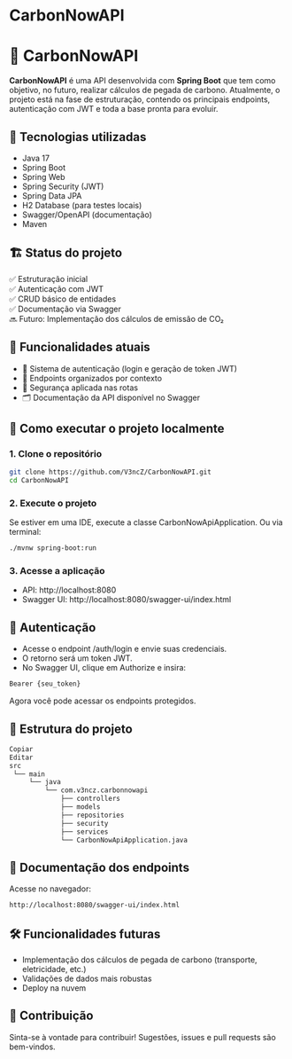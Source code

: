 # CarbonNowAPI

# 🌱 CarbonNowAPI

**CarbonNowAPI** é uma API desenvolvida com **Spring Boot** que tem como objetivo, no futuro, realizar cálculos de pegada de carbono. Atualmente, o projeto está na fase de estruturação, contendo os principais endpoints, autenticação com JWT e toda a base pronta para evoluir.

## 🚀 Tecnologias utilizadas

- Java 17
- Spring Boot
- Spring Web
- Spring Security (JWT)
- Spring Data JPA
- H2 Database (para testes locais)
- Swagger/OpenAPI (documentação)
- Maven

## 🏗️ Status do projeto

✅ Estruturação inicial  
✅ Autenticação com JWT  
✅ CRUD básico de entidades  
✅ Documentação via Swagger  
🔜 Futuro: Implementação dos cálculos de emissão de CO₂

## 📑 Funcionalidades atuais

- 🔐 Sistema de autenticação (login e geração de token JWT)
- 🧾 Endpoints organizados por contexto
- 🔐 Segurança aplicada nas rotas
- 🗂️ Documentação da API disponível no Swagger

## 🚀 Como executar o projeto localmente

### 1. Clone o repositório
```bash
git clone https://github.com/V3ncZ/CarbonNowAPI.git
cd CarbonNowAPI
```
### 2. Execute o projeto
Se estiver em uma IDE, execute a classe CarbonNowApiApplication.
Ou via terminal:

```bash
./mvnw spring-boot:run
```

### 3. Acesse a aplicação

- API: http://localhost:8080
- Swagger UI: http://localhost:8080/swagger-ui/index.html

## 🔐 Autenticação
- Acesse o endpoint /auth/login e envie suas credenciais.
- O retorno será um token JWT.
- No Swagger UI, clique em Authorize e insira:

```bash
Bearer {seu_token}
```
Agora você pode acessar os endpoints protegidos.

## 📂 Estrutura do projeto

```bash
Copiar
Editar
src
 └── main
     └── java
         └── com.v3ncz.carbonnowapi
             ├── controllers
             ├── models
             ├── repositories
             ├── security
             ├── services
             └── CarbonNowApiApplication.java
```

## 📜 Documentação dos endpoints
Acesse no navegador:

```bash
http://localhost:8080/swagger-ui/index.html
```

## 🛠️ Funcionalidades futuras

- Implementação dos cálculos de pegada de carbono (transporte, eletricidade, etc.)
- Validações de dados mais robustas
- Deploy na nuvem

## 🤝 Contribuição
Sinta-se à vontade para contribuir! Sugestões, issues e pull requests são bem-vindos.
